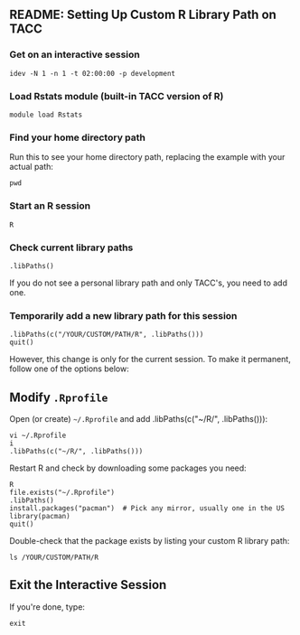 ## README: Setting Up Custom R Library Path on TACC

### Get on an interactive session
```
idev -N 1 -n 1 -t 02:00:00 -p development
```

### Load Rstats module (built-in TACC version of R)
```
module load Rstats
```

### Find your home directory path
Run this to see your home directory path, replacing the example with your actual path:
```
pwd
```

### Start an R session
```
R
```

### Check current library paths
```
.libPaths()
```

If you do not see a personal library path and only TACC's, you need to add one.

### Temporarily add a new library path for this session
```
.libPaths(c("/YOUR/CUSTOM/PATH/R", .libPaths()))
quit()
```

However, this change is only for the current session. To make it permanent, follow one of the options below:

## Modify `.Rprofile`
Open (or create) `~/.Rprofile` and add .libPaths(c("~/R/", .libPaths())):
```
vi ~/.Rprofile 
i
.libPaths(c("~/R/", .libPaths()))

```
Restart R and check by downloading some packages you need:
```
R
file.exists("~/.Rprofile")
.libPaths()
install.packages("pacman")  # Pick any mirror, usually one in the US
library(pacman)
quit()
```

Double-check that the package exists by listing your custom R library path:
```
ls /YOUR/CUSTOM/PATH/R
```

## Exit the Interactive Session
If you're done, type:
```
exit
```

